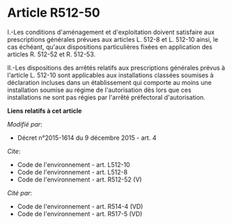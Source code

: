 # Article R512-50

I.-Les conditions d'aménagement et d'exploitation doivent satisfaire aux prescriptions générales prévues aux articles L.
512-8 et L. 512-10 ainsi, le cas échéant, qu'aux dispositions particulières fixées en application des articles R. 512-52 et
R. 512-53. 

II.-Les dispositions des arrêtés relatifs aux prescriptions générales prévus à l'article L. 512-10 sont applicables aux
installations classées soumises à déclaration incluses dans un établissement qui comporte au moins une installation soumise
au régime de l'autorisation dès lors que ces installations ne sont pas régies par l'arrêté préfectoral d'autorisation.

**Liens relatifs à cet article**

_Modifié par_:

  - Décret n°2015-1614 du 9 décembre 2015 - art. 4

_Cite_:

  - Code de l'environnement - art. L512-10
  - Code de l'environnement - art. L512-8
  - Code de l'environnement - art. R512-52 (V)

_Cité par_:

  - Code de l'environnement - art. R514-4 (VD)
  - Code de l'environnement - art. R517-5 (VD)
